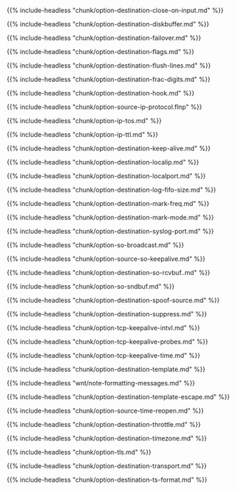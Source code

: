 ---
---
<!-- DISCLAIMER: This file is based on the syslog-ng Open Source Edition documentation https://github.com/balabit/syslog-ng-ose-guides/commit/2f4a52ee61d1ea9ad27cb4f3168b95408fddfdf2 and is used under the terms of The syslog-ng Open Source Edition Documentation License. The file has been modified by Axoflow. -->

{{% include-headless "chunk/option-destination-close-on-input.md" %}}



{{% include-headless "chunk/option-destination-diskbuffer.md" %}}



{{% include-headless "chunk/option-destination-failover.md" %}}



{{% include-headless "chunk/option-destination-flags.md" %}}



{{% include-headless "chunk/option-destination-flush-lines.md" %}}



{{% include-headless "chunk/option-destination-frac-digits.md" %}}



{{% include-headless "chunk/option-destination-hook.md" %}}



{{% include-headless "chunk/option-source-ip-protocol.flnp" %}}



{{% include-headless "chunk/option-ip-tos.md" %}}



{{% include-headless "chunk/option-ip-ttl.md" %}}



{{% include-headless "chunk/option-destination-keep-alive.md" %}}



{{% include-headless "chunk/option-destination-localip.md" %}}



{{% include-headless "chunk/option-destination-localport.md" %}}



{{% include-headless "chunk/option-destination-log-fifo-size.md" %}}



{{% include-headless "chunk/option-destination-mark-freq.md" %}}



{{% include-headless "chunk/option-destination-mark-mode.md" %}}



{{% include-headless "chunk/option-destination-syslog-port.md" %}}



{{% include-headless "chunk/option-so-broadcast.md" %}}



{{% include-headless "chunk/option-source-so-keepalive.md" %}}



{{% include-headless "chunk/option-destination-so-rcvbuf..md" %}}



{{% include-headless "chunk/option-so-sndbuf.md" %}}



{{% include-headless "chunk/option-destination-spoof-source.md" %}}



{{% include-headless "chunk/option-destination-suppress.md" %}}



{{% include-headless "chunk/option-tcp-keepalive-intvl.md" %}}



{{% include-headless "chunk/option-tcp-keepalive-probes.md" %}}



{{% include-headless "chunk/option-tcp-keepalive-time.md" %}}



{{% include-headless "chunk/option-destination-template.md" %}}



{{% include-headless "wnt/note-formatting-messages.md" %}}



{{% include-headless "chunk/option-destination-template-escape.md" %}}

{{% include-headless "chunk/option-source-time-reopen.md" %}}



{{% include-headless "chunk/option-destination-throttle.md" %}}



{{% include-headless "chunk/option-destination-timezone.md" %}}



{{% include-headless "chunk/option-tls.md" %}}



{{% include-headless "chunk/option-destination-transport.md" %}}



{{% include-headless "chunk/option-destination-ts-format.md" %}}

